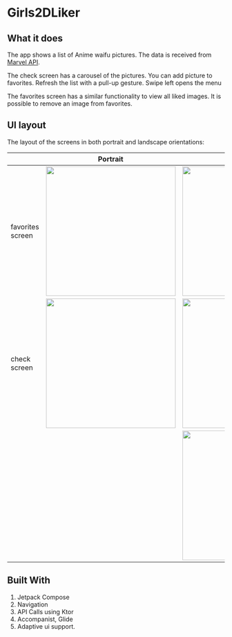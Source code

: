 # Girls2DLiker

## What it does

The app shows a list of Anime waifu pictures. The data is received from [Marvel API](https://www.waifu.im/docs/).

The check screen has a carousel of the pictures. You can add picture to favorites. Refresh the list with a pull-up gesture. Swipe left opens the menu

The favorites screen has a similar functionality to view all liked images. It is possible to remove an image from favorites.


## UI layout

The layout of the screens in both portrait and landscape orientations:

|                  | Portrait                                                                  | Landscape                                                                      |
|------------------|---------------------------------------------------------------------------|--------------------------------------------------------------------------------|
| favorites screen | <img src="assets/layout/PORTRAIT/favorites_screen_portrait" height="300"> | <img src="assets/layout/LANDSCAPE/favorites_screen_landscape.png" width="300"> |                                                                       |
| check screen     | <img src="assets/layout/PORTRAIT/check_screen_portrait.png" height="300"> | <img src="assets/layout/LANDSCAPE/check_screen_landscape.png" width="300">     |
|                  |                                                                           | <img src="assets/layout/LANDSCAPE/solo_image_landscape.png" width="300">       |


## Built With

1. Jetpack Compose
2. Navigation
3. API Calls using Ktor
4. Accompanist, Glide
5. Adaptive ui support.



